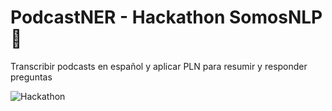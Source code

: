 # PodcastNER - Hackathon SomosNLP 🤗
Transcribir podcasts en español y aplicar PLN para resumir y responder preguntas

![Hackathon](https://media.licdn.com/dms/image/sync/D4E27AQG2xfLa3-GbSA/articleshare-shrink_800/0/1681142292131?e=1681754400&v=beta&t=p1VlImcl9P4qTskgX44fZuySo0d3Kjkkzf8zilCpXMY)